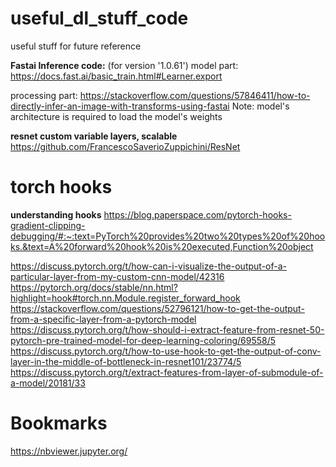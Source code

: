 # useful_dl_stuff_code
useful stuff for future reference


**Fastai Inference code:** (for version '1.0.61') 
model part: https://docs.fast.ai/basic_train.html#Learner.export

processing part: https://stackoverflow.com/questions/57846411/how-to-directly-infer-an-image-with-transforms-using-fastai
Note: model's architecture is required to load the model's weights

**resnet custom variable layers, scalable**
https://github.com/FrancescoSaverioZuppichini/ResNet

# torch hooks
**understanding hooks** https://blog.paperspace.com/pytorch-hooks-gradient-clipping-debugging/#:~:text=PyTorch%20provides%20two%20types%20of%20hooks.&text=A%20forward%20hook%20is%20executed,Function%20object

https://discuss.pytorch.org/t/how-can-i-visualize-the-output-of-a-particular-layer-from-my-custom-cnn-model/42316
https://pytorch.org/docs/stable/nn.html?highlight=hook#torch.nn.Module.register_forward_hook
https://stackoverflow.com/questions/52796121/how-to-get-the-output-from-a-specific-layer-from-a-pytorch-model
https://discuss.pytorch.org/t/how-should-i-extract-feature-from-resnet-50-pytorch-pre-trained-model-for-deep-learning-coloring/69558/5
https://discuss.pytorch.org/t/how-to-use-hook-to-get-the-output-of-conv-layer-in-the-middle-of-bottleneck-in-resnet101/23774/5
https://discuss.pytorch.org/t/extract-features-from-layer-of-submodule-of-a-model/20181/33


# Bookmarks
https://nbviewer.jupyter.org/
